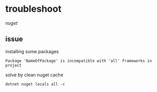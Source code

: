 # troubleshoot

*nuget*

## issue

installing some packages

```
Package 'NameOfPackage' is incompatible with 'all' frameworks in project
```

solve by clean nuget cache

```
dotnet nuget locals all -c
```
